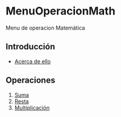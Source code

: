 # MenuOperacionMath
Menu de operacion Matemática

## Introducción
- [Acerca de ello](https://github.com/LuisOmarFlores6627/MenuOperacionMath/blob/22daed10da3588eb1fb39ba900734f6b70dd5117/Introdu)

## Operaciones 

1. [Suma](https://github.com/LuisOmarFlores6627/MenuOperacionMath/blob/9e966f36b036ee1d31e1a4cdf8afc1260420ce81/Suma)
2. [Resta](https://github.com/LuisOmarFlores6627/MenuOperacionMath/blob/23d631e8a2c902d9713d8a208c56f826ee97f0f2/Resta)
3. [Multiplicación](https://github.com/LuisOmarFlores6627/MenuOperacionMath/blob/f97282df4c0fb83ce42272a98d7006ca14fa4b22/Multi)





